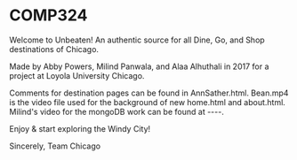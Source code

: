 # COMP324

Welcome to Unbeaten! An authentic source for all Dine, Go, and Shop destinations of Chicago. 

Made by Abby Powers, Milind Panwala, and Alaa Alhuthali in 2017 for a project at Loyola University Chicago. 

Comments for destination pages can be found in AnnSather.html. Bean.mp4 is the video file used for the background of new home.html and about.html. Milind's video for the mongoDB work can be found at ----. 

Enjoy & start exploring the Windy City!

Sincerely, 
Team Chicago
